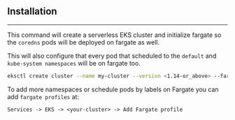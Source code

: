 ## Installation
---

This command will create a serverless EKS cluster and initialize fargate so the ```coredns``` pods will be deployed on fargate as well.

This will also configure that every pod that scheduled to the ```default``` and ```kube-system namespaces``` will be on fargate too.
```bash
eksctl create cluster --name my-cluster --version <1.14-or_above> --fargate --vpc-cidr <10.0.0.0/16>
```

To add more namespaces or schedule pods by labels on Fargate you can add ```fargate profiles``` at:

```Services -> EKS -> <your-cluster> -> Add Fargate profile```


